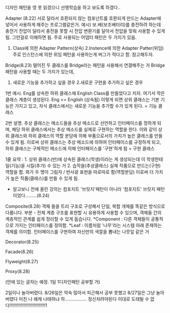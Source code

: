 디자인 패턴을 영 못 읽겠으니 선행학습을 하고 보도록 하겠다..

Adapter [8.22]
서로 달라서 호환되지 않는 컴포넌트를 호환되게 만드는 Adapter에 넣어서 사용하게 해주는 프로그램같은거.
예시) 보.배(보조배터리)를 충전하려 하는데 충전기 전압이 달라서 충전을 못할 시 전압 변환기를 달아서 전압을 맞춰 사용할 수 있게 됨. 그런걸로 이해하면 됨.
주로 사용되는 어댑터 패턴은 두 가지가 있음.
1. Class에 의한 Adapter Pattern(상속) 2.Instence에 의한 Adapter Patter(위임)
주로 인스턴스에 의한 위임 패턴을 사용하는게 버그가 적다고 함. 참고해두자.

Bridge(8.23)
떨어진 두 클래스를 Bridge라는 패턴을 사용해서 연결해주는 거
Bridge 패턴을 사용할 때는 두 가지가 있는데,
1. 새로운 기능을 추가하고 싶을 경우 2.새로운 구현을 추가하고 싶은 경우

1번 예시. Eng를 상속한 하위 클래스에 English Class를 만들었다고 치자. 
여기서 작은 클래스 계층이 생성된다. Eng <= English (상속됨)
이렇게 되면 상위 클래스는 기본 기능은 가지고 있고, 자식 클래스에서는 새로운 기능을 추가할 수가 있게 된다. = 기능 클래스

2번 설명. 추상 클래스는 메소드들을 추상 메소드로 선언하고 인터페이스를 정하게 되며,
해당 하위 클래스에서는 추상 메소드를 실제로 구현하는 역할을 한다.
이와 같이 상위 클래스와 하위 클래스의 역할 분담에 의해 부품으로서의 가치가 높은 클래스를 만들 수 있게 됨.
이로써 상위 클래스는 추상 메소드에 의하여 인터페이스를 규정하게 되고,
하위 클래스는 구체적인 메소드에 의해 인터페이스를 '구현'하게 됨 = 구현 클래스 

1줄 요약 : 1. 상위 클래스(반)에 상속된 클래스(학생)이라는 게 생성되는데 이 학생한테 일(기능)을 시킬(추가) 수 있는 거
2. 습작을(추상클래스) 실제 작품으로 만드는(구현) 역할을 함. 화가 두 명이 그림자 / 반사광 표현을 따로따로 함(역할분담)
이로써 더 가치가 높은 작품(클래스)를 만들 수 있게 됨.
+ 알고보니 전에 올린 강의는 컴포지트 '브릿지'패턴이 아니라 '컴포지트' 브릿지 패턴이었다.........(8.24)

Composite(8.28)
객체 들을 트리 구조로 구성해서 단일, 복합 개체를 똑같은 방식으로 다룹니다.
부분 - 전체 계층 구조를 표현할 시 유용하게 사용할 수 있으며, 객체들 간의 계층적인 관계를 쉽게 정리할 수 있게 돕습니다.
*Component : 다른 객체들이 공통적으로 가지는 인터페이스를 정의함.
*Leaf : 이름처럼 '나무'라는 시스템 아래 존재하는 객체를 의미함. 인터페이스를 구현하여 자신만의 색깔을 뽐내는 나뭇잎 같은 거 

Decorator(8.25)

Facade(8.26)

Flyweight(8.27)

Proxy(8.28)

(안에 있는 글자는 예정. 1일 1디자인패턴 공부할 거)

2일이나 놀아버렸다.
8/26일은 약속 많아서 피곤해서 공부 못했고
8/27일은 그냥 놀아버렸다 미친 나 왜캐 나태하냐 하................. 정신차려야된다
이대로 도태될 수 없다!!!!!!!!!!!!!!!!!!!!!!!!!!!!1